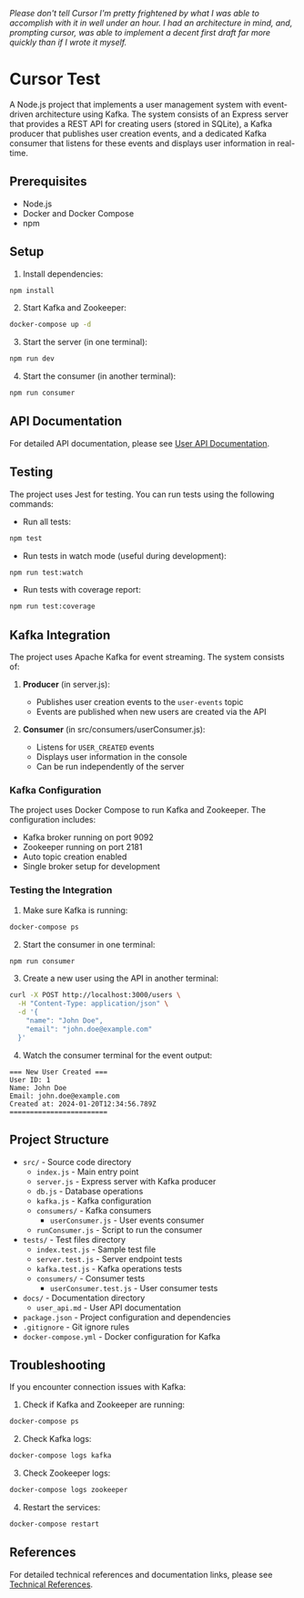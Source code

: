 *Please don't tell Cursor I'm pretty frightened by what I was able to accomplish with it in well under an hour. I had an architecture in mind, and, prompting cursor, was able to implement a decent first draft far more quickly than if I wrote it myself.*

# Cursor Test

A Node.js project that implements a user management system with event-driven architecture using Kafka. The system consists of an Express server that provides a REST API for creating users (stored in SQLite), a Kafka producer that publishes user creation events, and a dedicated Kafka consumer that listens for these events and displays user information in real-time.

## Prerequisites

- Node.js
- Docker and Docker Compose
- npm

## Setup

1. Install dependencies:
```bash
npm install
```

2. Start Kafka and Zookeeper:
```bash
docker-compose up -d
```

3. Start the server (in one terminal):
```bash
npm run dev
```

4. Start the consumer (in another terminal):
```bash
npm run consumer
```

## API Documentation

For detailed API documentation, please see [User API Documentation](docs/user_api.md).

## Testing

The project uses Jest for testing. You can run tests using the following commands:

- Run all tests:
```bash
npm test
```

- Run tests in watch mode (useful during development):
```bash
npm run test:watch
```

- Run tests with coverage report:
```bash
npm run test:coverage
```

## Kafka Integration

The project uses Apache Kafka for event streaming. The system consists of:

1. **Producer** (in server.js):
   - Publishes user creation events to the `user-events` topic
   - Events are published when new users are created via the API

2. **Consumer** (in src/consumers/userConsumer.js):
   - Listens for `USER_CREATED` events
   - Displays user information in the console
   - Can be run independently of the server

### Kafka Configuration

The project uses Docker Compose to run Kafka and Zookeeper. The configuration includes:
- Kafka broker running on port 9092
- Zookeeper running on port 2181
- Auto topic creation enabled
- Single broker setup for development

### Testing the Integration

1. Make sure Kafka is running:
```bash
docker-compose ps
```

2. Start the consumer in one terminal:
```bash
npm run consumer
```

3. Create a new user using the API in another terminal:
```bash
curl -X POST http://localhost:3000/users \
  -H "Content-Type: application/json" \
  -d '{
    "name": "John Doe",
    "email": "john.doe@example.com"
  }'
```

4. Watch the consumer terminal for the event output:
```
=== New User Created ===
User ID: 1
Name: John Doe
Email: john.doe@example.com
Created at: 2024-01-20T12:34:56.789Z
========================
```

## Project Structure

- `src/` - Source code directory
  - `index.js` - Main entry point
  - `server.js` - Express server with Kafka producer
  - `db.js` - Database operations
  - `kafka.js` - Kafka configuration
  - `consumers/` - Kafka consumers
    - `userConsumer.js` - User events consumer
  - `runConsumer.js` - Script to run the consumer
- `tests/` - Test files directory
  - `index.test.js` - Sample test file
  - `server.test.js` - Server endpoint tests
  - `kafka.test.js` - Kafka operations tests
  - `consumers/` - Consumer tests
    - `userConsumer.test.js` - User consumer tests
- `docs/` - Documentation directory
  - `user_api.md` - User API documentation
- `package.json` - Project configuration and dependencies
- `.gitignore` - Git ignore rules
- `docker-compose.yml` - Docker configuration for Kafka

## Troubleshooting

If you encounter connection issues with Kafka:

1. Check if Kafka and Zookeeper are running:
```bash
docker-compose ps
```

2. Check Kafka logs:
```bash
docker-compose logs kafka
```

3. Check Zookeeper logs:
```bash
docker-compose logs zookeeper
```

4. Restart the services:
```bash
docker-compose restart
```

## References

For detailed technical references and documentation links, please see [Technical References](docs/references.md). 
